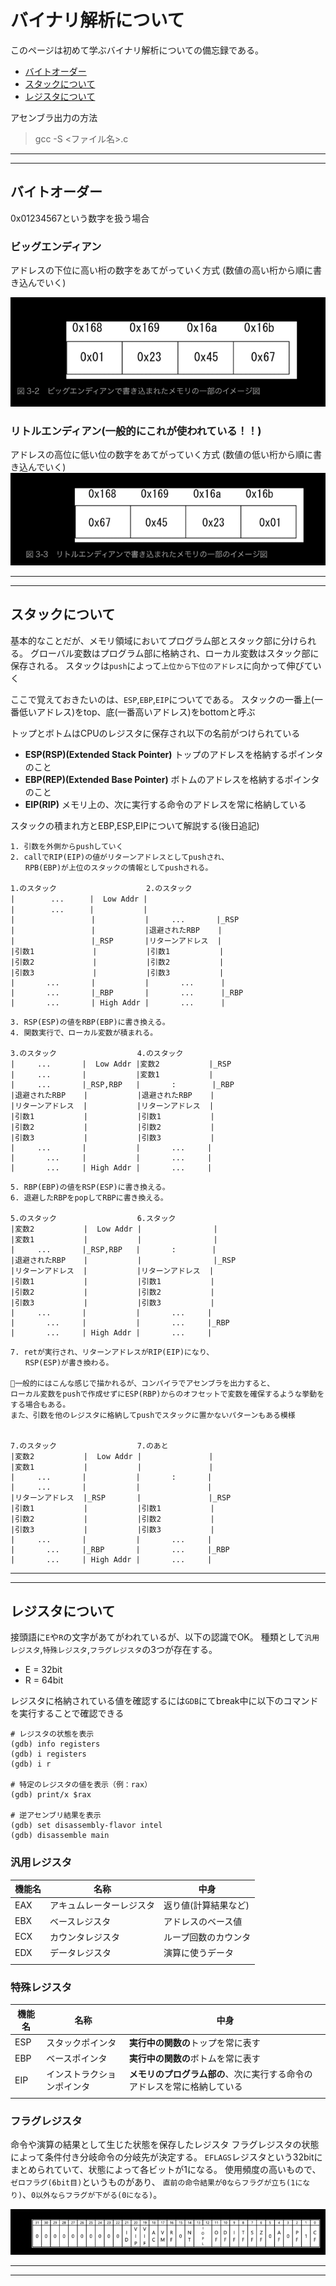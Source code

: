 # バイナリ解析について

このページは初めて学ぶバイナリ解析についての備忘録である。

- [バイトオーダー](#byteorder)
- [スタックについて](#stack)
- [レジスタについて](#registor)

アセンブラ出力の方法
> gcc -S <ファイル名>.c

---
---

## <a name=byteorder>バイトオーダー</a>

0x01234567という数字を扱う場合

### ビッグエンディアン

アドレスの下位に高い桁の数字をあてがっていく方式
(数値の高い桁から順に書き込んでいく)

![ビッグエンディアン](./png/01_BigEndian.png)

### **リトルエンディアン(一般的にこれが使われている！！)**

アドレスの高位に低い位の数字をあてがっていく方式
(数値の低い桁から順に書き込んでいく)
![リトルエンディアン](./png/02_LittleEndian.png)

---
---

## <a name=stack>スタックについて</a>

基本的なことだが、メモリ領域においてプログラム部とスタック部に分けられる。
グローバル変数はプログラム部に格納され、ローカル変数はスタック部に保存される。
スタックは`push`によって`上位から下位のアドレス`に向かって伸びていく

ここで覚えておきたいのは、`ESP`,`EBP`,`EIP`についてである。
スタックの一番上(一番低いアドレス)をtop、底(一番高いアドレス)をbottomと呼ぶ

トップとボトムはCPUのレジスタに保存され以下の名前がつけられている

- **ESP(RSP)(Extended Stack Pointer)**
トップのアドレスを格納するポインタのこと
- **EBP(REP)(Extended Base Pointer)**
ボトムのアドレスを格納するポインタのこと
- **EIP(RIP)**
メモリ上の、次に実行する命令のアドレスを常に格納している

スタックの積まれ方とEBP,ESP,EIPについて解説する(後日追記)

```text
1. 引数を外側からpushしていく
2. callでRIP(EIP)の値がリターンアドレスとしてpushされ、
　　RPB(EBP)が上位のスタックの情報としてpushされる。

1.のスタック                    2.のスタック
|        ...    　|  Low Addr |
|        ...    　|           |
|                 |           |     ...       |_RSP
|                 |           |退避されたRBP    |
|                 |_RSP       |リターンアドレス  |
|引数1             |           |引数1           |
|引数2             |           |引数2           |
|引数3             |           |引数3           |
|       ...       |           |       ...      |
|       ...       |_RBP       |       ...      |_RBP
|       ...       | High Addr |       ...      |
```

```text
3. RSP(ESP)の値をRBP(EBP)に書き換える。
4. 関数実行で、ローカル変数が積まれる。

3.のスタック                  4.のスタック
|     ...       |  Low Addr |変数2           |_RSP
|     ...       |           |変数1           |
|     ...       |_RSP,RBP   |       :        |_RBP 
|退避されたRBP    |           |退避されたRBP    |
|リターンアドレス  |           |リターンアドレス  |
|引数1           |           |引数1           |
|引数2           |           |引数2           |
|引数3           |           |引数3           |
|     ...       |           |       ...     |
|       ...     |           |       ...     |
|       ...     | High Addr |       ...     |
```

```text
5. RBP(EBP)の値をRSP(ESP)に書き換える。
6. 退避したRBPをpopしてRBPに書き換える。

5.のスタック                  6.スタック
|変数2           |  Low Addr |                |
|変数1           |           |                |
|     ...       |_RSP,RBP   |       :        |
|退避されたRBP    |           |                |_RSP
|リターンアドレス  |           |リターンアドレス  |
|引数1           |           |引数1           |
|引数2           |           |引数2           |
|引数3           |           |引数3           |
|     ...       |           |       ...     |
|       ...     |           |       ...     |_RBP
|       ...     | High Addr |       ...     |

```

```text
7. retが実行され、リターンアドレスがRIP(EIP)になり、
　　RSP(ESP)が書き換わる。

🚨一般的にはこんな感じで描かれるが、コンパイラでアセンブラを出力すると、
ローカル変数をpushで作成せずにESP(RBP)からのオフセットで変数を確保するような挙動をする場合もある。
また、引数を他のレジスタに格納してpushでスタックに置かないパターンもある模様


7.のスタック                  7.のあと
|変数2           |  Low Addr |               |
|変数1           |           |               |
|     ...       |           |       :       |
|     ...       |           |               |
|リターンアドレス  |_RSP       |               |_RSP
|引数1           |           |引数1           |
|引数2           |           |引数2           |
|引数3           |           |引数3           |
|     ...       |           |       ...     |
|       ...     |_RBP       |       ...     |_RBP
|       ...     | High Addr |       ...     |

```

---
---

## <a name=registor>レジスタについて</a>

接頭語に`E`や`R`の文字があてがわれているが、以下の認識でOK。
種類として`汎用レジスタ`,`特殊レジスタ`,`フラグレジスタ`の3つが存在する。

- E = 32bit
- R = 64bit

レジスタに格納されている値を確認するには`GDB`にてbreak中に以下のコマンドを実行することで確認できる

```gdb
# レジスタの状態を表示
(gdb) info registers
(gdb) i registers
(gdb) i r

# 特定のレジスタの値を表示（例：rax）
(gdb) print/x $rax

# 逆アセンブリ結果を表示
(gdb) set disassembly-flavor intel
(gdb) disassemble main
```

### **汎用レジスタ**

|機能名|名称|中身|
|--|--|--|
|EAX|アキュムレーターレジスタ|返り値(計算結果など)|
|EBX|ベースレジスタ|アドレスのベース値|
|ECX|カウンタレジスタ|ループ回数のカウンタ|
|EDX|データレジスタ|演算に使うデータ|
||||

### **特殊レジスタ**

|機能名|名称|中身|
|--|--|--|
|ESP|スタックポインタ|**実行中の関数の**トップを常に表す|
|EBP|ベースポインタ|**実行中の関数の**ボトムを常に表す|
|EIP|インストラクションポインタ|**メモリのプログラム部の**、次に実行する命令のアドレスを常に格納している|
||||

### **フラグレジスタ**

命令や演算の結果として生じた状態を保存したレジスタ
フラグレジスタの状態によって条件付き分岐命令の分岐先が決定する。
`EFLAGS`レジスタという32bitにまとめられていて、状態によって各ビットが1になる。
使用頻度の高いもので、`ゼロフラグ(6bit目)`というものがあり、
`直前の命令結果が0ならフラグが立ち(1になり)`、`0以外ならフラグが下がる(0になる)`。

![EFLAGS](./png/03_EFLAGS.png)

---
---
